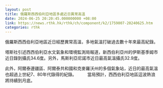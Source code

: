 ```yaml
---
layout: post
title: 俄羅斯西西伯利亞地區多處近日異常高溫
date: 2024-06-25 20:20:45.000000000 +08:00
link: https://news.rthk.hk/rthk/ch/component/k2/1759007-20240625.htm
categories: rthk
---
```


俄羅斯西西伯利亞地區近日經歷異常高溫，多地氣溫打破過去數十年來最高紀錄。

塔斯社引述西西伯利亞水文氣象和環境監測局報道，新西伯利亞州的伊斯基季姆市近日錄到攝氏34.6度。另外，馬斯利亞尼諾市近日最高氣溫攝氏32.9度。

此外，阿爾泰邊疆區、阿爾泰共和國和克麥羅沃州的多個氣象站，近日的最高氣溫也超過上世紀7、80年代錄得的紀錄。
　　
當局預計，西西伯利亞地區這波熱浪將持續到月底。
